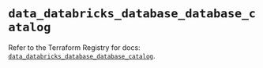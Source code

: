 # `data_databricks_database_database_catalog`

Refer to the Terraform Registry for docs: [`data_databricks_database_database_catalog`](https://registry.terraform.io/providers/databricks/databricks/1.89.0/docs/data-sources/database_database_catalog).
